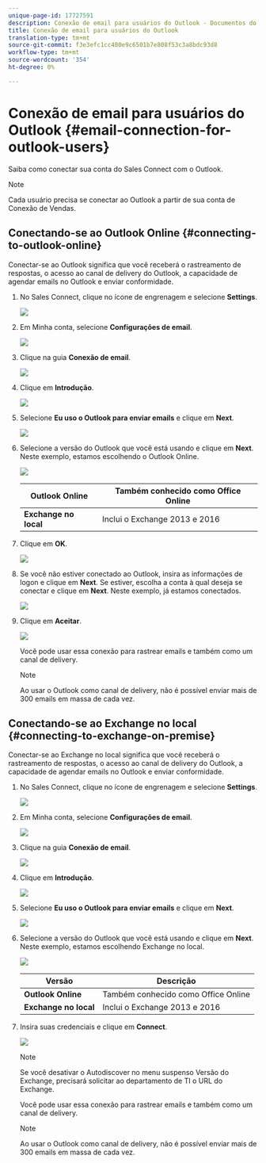 ```yaml
---
unique-page-id: 17727591
description: Conexão de email para usuários do Outlook - Documentos do Marketo - Documentação do produto
title: Conexão de email para usuários do Outlook
translation-type: tm+mt
source-git-commit: f3e3efc1cc480e9c6501b7e808f53c3a8bdc93d8
workflow-type: tm+mt
source-wordcount: '354'
ht-degree: 0%

---
```



# Conexão de email para usuários do Outlook {#email-connection-for-outlook-users}

Saiba como conectar sua conta do Sales Connect com o Outlook.

>[!NOTE]
>
>Cada usuário precisa se conectar ao Outlook a partir de sua conta de Conexão de Vendas.

## Conectando-se ao Outlook Online {#connecting-to-outlook-online}

Conectar-se ao Outlook significa que você receberá o rastreamento de respostas, o acesso ao canal de delivery do Outlook, a capacidade de agendar emails no Outlook e enviar conformidade.

1. No Sales Connect, clique no ícone de engrenagem e selecione **Settings**.

   ![](assets/one.png)

1. Em Minha conta, selecione **Configurações de email**.

   ![](assets/two.png)

1. Clique na guia **Conexão de email**.

   ![](assets/three.png)

1. Clique em **Introdução**.

   ![](assets/four.png)

1. Selecione **Eu uso o Outlook para enviar emails** e clique em **Next**.

   ![](assets/five-a.png)

1. Selecione a versão do Outlook que você está usando e clique em **Next**. Neste exemplo, estamos escolhendo o Outlook Online.

   ![](assets/six-a.png)

   | **Outlook Online** | Também conhecido como Office Online |
   |---|---|
   | **Exchange no local** | Inclui o Exchange 2013 e 2016 |

1. Clique em **OK**.

   ![](assets/seven-a.png)

1. Se você não estiver conectado ao Outlook, insira as informações de logon e clique em **Next**. Se estiver, escolha a conta à qual deseja se conectar e clique em **Next**. Neste exemplo, já estamos conectados.

   ![](assets/eight-a.png)

1. Clique em **Aceitar**.

   ![](assets/nine-a.png)

   Você pode usar essa conexão para rastrear emails e também como um canal de delivery.

   >[!NOTE]
   >
   >Ao usar o Outlook como canal de delivery, não é possível enviar mais de 300 emails em massa de cada vez.

## Conectando-se ao Exchange no local {#connecting-to-exchange-on-premise}

Conectar-se ao Exchange no local significa que você receberá o rastreamento de respostas, o acesso ao canal de delivery do Outlook, a capacidade de agendar emails no Outlook e enviar conformidade.

1. No Sales Connect, clique no ícone de engrenagem e selecione **Settings**.

   ![](assets/one.png)

1. Em Minha conta, selecione **Configurações de email**.

   ![](assets/two.png)

1. Clique na guia **Conexão de email**.

   ![](assets/three.png)

1. Clique em **Introdução**.

   ![](assets/four.png)

1. Selecione **Eu uso o Outlook para enviar emails** e clique em **Next**.

   ![](assets/five-a.png)

1. Selecione a versão do Outlook que você está usando e clique em **Next**. Neste exemplo, estamos escolhendo Exchange no local.

   ![](assets/six-b.png)

   | Versão | Descrição |
   |---|---|
   | **Outlook Online** | Também conhecido como Office Online |
   | **Exchange no local** | Inclui o Exchange 2013 e 2016 |

1. Insira suas credenciais e clique em **Connect**.

   ![](assets/seven-b.png)

   >[!NOTE]
   >
   >Se você desativar o Autodiscover no menu suspenso Versão do Exchange, precisará solicitar ao departamento de TI o URL do Exchange.

   Você pode usar essa conexão para rastrear emails e também como um canal de delivery.

   >[!NOTE]
   >
   >Ao usar o Outlook como canal de delivery, não é possível enviar mais de 300 emails em massa de cada vez.

